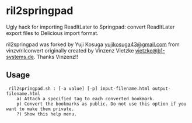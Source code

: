 ril2springpad
=============

Ugly hack for importing ReadItLater to Springpad: convert ReadItLater export files to Delicious import format.

ril2springpad was forked by Yuji Kosuga <yujikosuga43@gmail.com> from vinzv/rilconvert originally created by Vinzenz Vietzke <vietzke@b1-systems.de>. Thanks Vinzenz!!
                                                                                             
Usage
-----
     ril2springpad.sh : [-a value] [-p] input-filename.html output-filename.html
        a) Attach a specified tag to each converted bookmark.
        p) Convert the bookmarks as public. Do not use this option if you want to make them private. 
        ?) Show this help menu.
        